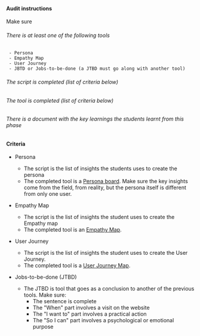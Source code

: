 #### Audit instructions

Make sure

###### There is at least one of the following tools
     - Persona
     - Empathy Map
     - User Journey
     - JBTD or Jobs-to-be-done (a JTBD must go along with another tool)
###### The script is completed (list of criteria below)
###### The tool is completed (list of criteria below)
###### There is a document with the key learnings the students learnt from this phase

#### Criteria

 - Persona
     - The script is the list of insights the students uses to create the persona
     - The completed tool is a [Persona board](https://miro.medium.com/max/1400/0*RbHfR6BHhhFIENNf). Make sure the key insights come from the field, from reality, but the persona itself is different from only one user.

 - Empathy Map
     - The script is the list of insights the student uses to create the Empathy map
     - The completed tool is an [Empathy Map](https://miro.medium.com/max/700/1*I1ffOWdPWQva3dCMQE-TAQ.png).

 - User Journey
     - The script is the list of insights the student uses to create the User Journey.
     - The completed tool is a [User Journey Map](https://d2slcw3kip6qmk.cloudfront.net/marketing/blog/2017Q3/SEO-initiative-customer-journey-mapping/CustomerJourneyMap1.png).

 - Jobs-to-be-done (JTBD)
     - The JTBD is tool that goes as a conclusion to another of the previous tools. Make sure:
         - The sentence is complete
         - The "When" part involves a visit on the website
         - The "I want to" part involves a practical action
         - The "So I can" part involves a psychological or emotional purpose